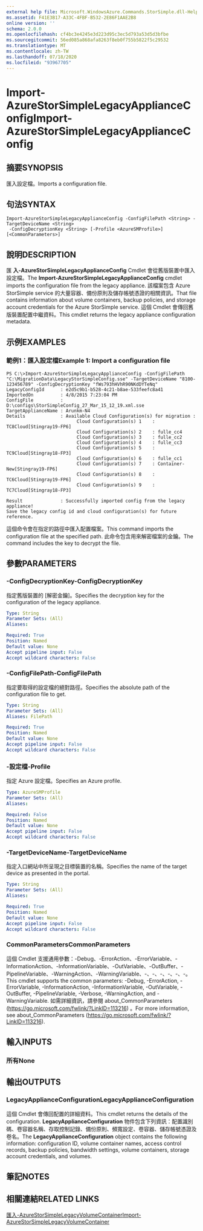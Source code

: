 ```yaml
---
external help file: Microsoft.WindowsAzure.Commands.StorSimple.dll-Help.xml
ms.assetid: F41E3B17-A33C-4FBF-B532-2E86F1AAE2B8
online version: ''
schema: 2.0.0
ms.openlocfilehash: cf4bc3e4245e3d223d95c3ec5d793a53d5d3bfbe
ms.sourcegitcommit: 56ed085a868afa8263f8eb0f755b5822f5c29532
ms.translationtype: MT
ms.contentlocale: zh-TW
ms.lasthandoff: 07/18/2020
ms.locfileid: "93967705"
---
```

# <span data-ttu-id="b128e-101">Import-AzureStorSimpleLegacyApplianceConfig</span><span class="sxs-lookup"><span data-stu-id="b128e-101">Import-AzureStorSimpleLegacyApplianceConfig</span></span>

## <span data-ttu-id="b128e-102">摘要</span><span class="sxs-lookup"><span data-stu-id="b128e-102">SYNOPSIS</span></span>
<span data-ttu-id="b128e-103">匯入設定檔。</span><span class="sxs-lookup"><span data-stu-id="b128e-103">Imports a configuration file.</span></span>

## <span data-ttu-id="b128e-104">句法</span><span class="sxs-lookup"><span data-stu-id="b128e-104">SYNTAX</span></span>

```
Import-AzureStorSimpleLegacyApplianceConfig -ConfigFilePath <String> -TargetDeviceName <String>
 -ConfigDecryptionKey <String> [-Profile <AzureSMProfile>] [<CommonParameters>]
```

## <span data-ttu-id="b128e-105">說明</span><span class="sxs-lookup"><span data-stu-id="b128e-105">DESCRIPTION</span></span>
<span data-ttu-id="b128e-106">匯 **入-AzureStorSimpleLegacyApplianceConfig** Cmdlet 會從舊版裝置中匯入設定檔。</span><span class="sxs-lookup"><span data-stu-id="b128e-106">The **Import-AzureStorSimpleLegacyApplianceConfig** cmdlet imports the configuration file from the legacy appliance.</span></span>
<span data-ttu-id="b128e-107">該檔案包含 Azure StorSimple service 的大量容器、備份原則及儲存帳號憑證的相關資訊。</span><span class="sxs-lookup"><span data-stu-id="b128e-107">That file contains information about volume containers, backup policies, and storage account credentials for the Azure StorSimple service.</span></span>
<span data-ttu-id="b128e-108">這個 Cmdlet 會傳回舊版裝置配置中繼資料。</span><span class="sxs-lookup"><span data-stu-id="b128e-108">This cmdlet returns the legacy appliance configuration metadata.</span></span>

## <span data-ttu-id="b128e-109">示例</span><span class="sxs-lookup"><span data-stu-id="b128e-109">EXAMPLES</span></span>

### <span data-ttu-id="b128e-110">範例1：匯入設定檔</span><span class="sxs-lookup"><span data-stu-id="b128e-110">Example 1: Import a configuration file</span></span>
```
PS C:\>Import-AzureStorSimpleLegacyApplianceConfig -ConfigFilePath "C:\MigrationData\LegacyStorSimpleConfig.sse" -TargetDeviceName "8100-123456789" -ConfigDecryptionKey "fWs793hHVhR90NKdDYTeNq"
LegacyConfigId      : e2d5c9b1-b528-4c21-b8ae-533feefc8a41
ImportedOn          : 4/8/2015 7:23:04 PM
ConfigFile          : D:\configs\StorSimpleConfig_27_Mar_15_12_19.xml.sse
TargetApplianceName : Arunkm-N4
Details             : Available Cloud Configuration(s) for migration : 
                          Cloud Configuration(s) 1    : TC8Cloud[Stingray19-FP6] 
                          Cloud Configuration(s) 2    : fulle_cc4
                          Cloud Configuration(s) 3    : fulle_cc2
                          Cloud Configuration(s) 4    : fulle_cc3
                          Cloud Configuration(s) 5    : TC9Cloud[Stingray18-FP3] 
                          Cloud Configuration(s) 6    : fulle_cc1
                          Cloud Configuration(s) 7    : Container-New[Stingray19-FP6] 
                          Cloud Configuration(s) 8    : TC6Cloud[Stingray19-FP6] 
                          Cloud Configuration(s) 9    : TC7Cloud[Stingray18-FP3] 

Result              : Successfully imported config from the legacy appliance! 
Save the legacy config id and cloud configuration(s) for future reference.
```

<span data-ttu-id="b128e-111">這個命令會在指定的路徑中匯入配置檔案。</span><span class="sxs-lookup"><span data-stu-id="b128e-111">This command imports the configuration file at the specified path.</span></span>
<span data-ttu-id="b128e-112">此命令包含用來解密檔案的金鑰。</span><span class="sxs-lookup"><span data-stu-id="b128e-112">The command includes the key to decrypt the file.</span></span>

## <span data-ttu-id="b128e-113">參數</span><span class="sxs-lookup"><span data-stu-id="b128e-113">PARAMETERS</span></span>

### <span data-ttu-id="b128e-114">-ConfigDecryptionKey</span><span class="sxs-lookup"><span data-stu-id="b128e-114">-ConfigDecryptionKey</span></span>
<span data-ttu-id="b128e-115">指定舊版裝置的 [解密金鑰]。</span><span class="sxs-lookup"><span data-stu-id="b128e-115">Specifies the decryption key for the configuration of the legacy appliance.</span></span>

```yaml
Type: String
Parameter Sets: (All)
Aliases: 

Required: True
Position: Named
Default value: None
Accept pipeline input: False
Accept wildcard characters: False
```

### <span data-ttu-id="b128e-116">-ConfigFilePath</span><span class="sxs-lookup"><span data-stu-id="b128e-116">-ConfigFilePath</span></span>
<span data-ttu-id="b128e-117">指定要取得的設定檔的絕對路徑。</span><span class="sxs-lookup"><span data-stu-id="b128e-117">Specifies the absolute path of the configuration file to get.</span></span>

```yaml
Type: String
Parameter Sets: (All)
Aliases: FilePath

Required: True
Position: Named
Default value: None
Accept pipeline input: False
Accept wildcard characters: False
```

### <span data-ttu-id="b128e-118">-設定檔</span><span class="sxs-lookup"><span data-stu-id="b128e-118">-Profile</span></span>
<span data-ttu-id="b128e-119">指定 Azure 設定檔。</span><span class="sxs-lookup"><span data-stu-id="b128e-119">Specifies an Azure profile.</span></span>

```yaml
Type: AzureSMProfile
Parameter Sets: (All)
Aliases: 

Required: False
Position: Named
Default value: None
Accept pipeline input: False
Accept wildcard characters: False
```

### <span data-ttu-id="b128e-120">-TargetDeviceName</span><span class="sxs-lookup"><span data-stu-id="b128e-120">-TargetDeviceName</span></span>
<span data-ttu-id="b128e-121">指定入口網站中所呈現之目標裝置的名稱。</span><span class="sxs-lookup"><span data-stu-id="b128e-121">Specifies the name of the target device as presented in the portal.</span></span>

```yaml
Type: String
Parameter Sets: (All)
Aliases: 

Required: True
Position: Named
Default value: None
Accept pipeline input: False
Accept wildcard characters: False
```

### <span data-ttu-id="b128e-122">CommonParameters</span><span class="sxs-lookup"><span data-stu-id="b128e-122">CommonParameters</span></span>
<span data-ttu-id="b128e-123">這個 Cmdlet 支援通用參數：-Debug、-ErrorAction、-ErrorVariable、-InformationAction、-InformationVariable、-OutVariable、-OutBuffer、-PipelineVariable、-WarningAction、-WarningVariable、-、-、-、-、-、-。</span><span class="sxs-lookup"><span data-stu-id="b128e-123">This cmdlet supports the common parameters: -Debug, -ErrorAction, -ErrorVariable, -InformationAction, -InformationVariable, -OutVariable, -OutBuffer, -PipelineVariable, -Verbose, -WarningAction, and -WarningVariable.</span></span> <span data-ttu-id="b128e-124">如需詳細資訊，請參閱 about_CommonParameters (https://go.microsoft.com/fwlink/?LinkID=113216) 。</span><span class="sxs-lookup"><span data-stu-id="b128e-124">For more information, see about_CommonParameters (https://go.microsoft.com/fwlink/?LinkID=113216).</span></span>

## <span data-ttu-id="b128e-125">輸入</span><span class="sxs-lookup"><span data-stu-id="b128e-125">INPUTS</span></span>

### <span data-ttu-id="b128e-126">所有</span><span class="sxs-lookup"><span data-stu-id="b128e-126">None</span></span>

## <span data-ttu-id="b128e-127">輸出</span><span class="sxs-lookup"><span data-stu-id="b128e-127">OUTPUTS</span></span>

### <span data-ttu-id="b128e-128">LegacyApplianceConfiguration</span><span class="sxs-lookup"><span data-stu-id="b128e-128">LegacyApplianceConfiguration</span></span>
<span data-ttu-id="b128e-129">這個 Cmdlet 會傳回配置的詳細資料。</span><span class="sxs-lookup"><span data-stu-id="b128e-129">This cmdlet returns the details of the configuration.</span></span>
<span data-ttu-id="b128e-130">**LegacyApplianceConfiguration** 物件包含下列資訊：配置識別碼、卷容器名稱、存取控制記錄、備份原則、頻寬設定、卷容器、儲存帳號憑證及卷名。</span><span class="sxs-lookup"><span data-stu-id="b128e-130">The **LegacyApplianceConfiguration** object contains the following information: configuration ID, volume container names, access control records, backup policies, bandwidth settings, volume containers, storage account credentials, and volumes.</span></span>

## <span data-ttu-id="b128e-131">筆記</span><span class="sxs-lookup"><span data-stu-id="b128e-131">NOTES</span></span>

## <span data-ttu-id="b128e-132">相關連結</span><span class="sxs-lookup"><span data-stu-id="b128e-132">RELATED LINKS</span></span>

[<span data-ttu-id="b128e-133">匯入-AzureStorSimpleLegacyVolumeContainer</span><span class="sxs-lookup"><span data-stu-id="b128e-133">Import-AzureStorSimpleLegacyVolumeContainer</span></span>](./Import-AzureStorSimpleLegacyVolumeContainer.md)


